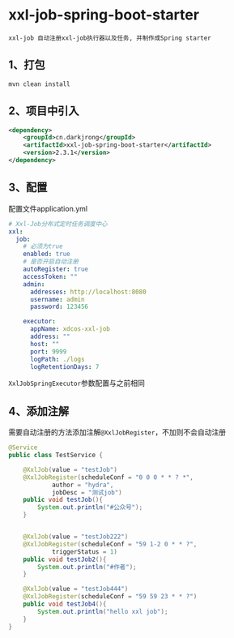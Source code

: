 # xxl-job-spring-boot-starter
    xxl-job 自动注册xxl-job执行器以及任务, 并制作成Spring starter

## 1、打包

```
mvn clean install
```

## 2、项目中引入

```xml
<dependency>
    <groupId>cn.darkjrong</groupId>
    <artifactId>xxl-job-spring-boot-starter</artifactId>
    <version>2.3.1</version>
</dependency>
```

## 3、配置

配置文件application.yml

```yaml
# Xxl-Job分布式定时任务调度中心
xxl:
  job:
    # 必须为true
    enabled: true
    # 是否开启自动注册
    autoRegister: true
    accessToken: ""
    admin:
      addresses: http://localhost:8080
      username: admin
      password: 123456

    executor:
      appName: xdcos-xxl-job
      address: ""
      host: ""
      port: 9999
      logPath: ./logs
      logRetentionDays: 7
```

`XxlJobSpringExecutor`参数配置与之前相同

## 4、添加注解
需要自动注册的方法添加注解`@XxlJobRegister`，不加则不会自动注册

```java
@Service
public class TestService {

    @XxlJob(value = "testJob")
    @XxlJobRegister(scheduleConf = "0 0 0 * * ? *",
            author = "hydra",
            jobDesc = "测试job")
    public void testJob(){
        System.out.println("#公众号");
    }


    @XxlJob(value = "testJob222")
    @XxlJobRegister(scheduleConf = "59 1-2 0 * * ?",
            triggerStatus = 1)
    public void testJob2(){
        System.out.println("#作者");
    }

    @XxlJob(value = "testJob444")
    @XxlJobRegister(scheduleConf = "59 59 23 * * ?")
    public void testJob4(){
        System.out.println("hello xxl job");
    }
}
```

